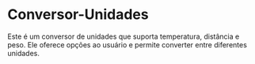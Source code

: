 # Conversor-Unidades
Este é um conversor de unidades que suporta temperatura, distância e peso. Ele oferece opções ao usuário e permite converter entre diferentes unidades.
